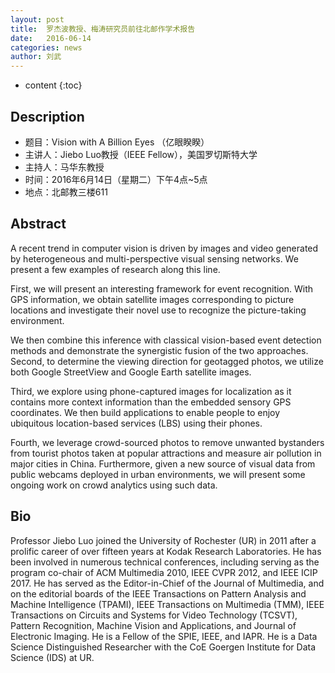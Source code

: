 ```yaml
---
layout: post
title:  罗杰波教授、梅涛研究员前往北邮作学术报告
date:   2016-06-14 
categories: news
author: 刘武
---
```

* content
{:toc}
## Description
* 题目：Vision with A Billion Eyes （亿眼睽睽）
* 主讲人：Jiebo Luo教授（IEEE Fellow），美国罗切斯特大学
* 主持人：马华东教授
* 时间：2016年6月14日（星期二）下午4点~5点
* 地点：北邮教三楼611

## Abstract
A recent trend in computer vision is driven by images and video generated by heterogeneous and multi-perspective visual sensing networks. We present a few examples of research along this line.  

First, we will present an interesting framework for event recognition. With GPS information, we obtain satellite images corresponding to picture locations and investigate their novel use to recognize the picture-taking environment. 

We then combine this inference with classical vision-based event detection methods and demonstrate the synergistic fusion of the two approaches. Second, to determine the viewing direction for geotagged photos, we utilize both Google StreetView and Google Earth satellite images. 

Third, we explore using phone-captured images for localization as it contains more context information than the embedded sensory GPS coordinates.  We then build applications to enable people to enjoy ubiquitous location-based services (LBS) using their phones. 

Fourth, we leverage crowd-sourced photos to remove unwanted bystanders from tourist photos taken at popular attractions and measure air pollution in major cities in China.  Furthermore, given a new source of visual data from public webcams deployed in urban environments, we will present some ongoing work on crowd analytics using such data.
 
## Bio
Professor Jiebo Luo joined the University of Rochester (UR) in 2011 after a prolific career of over fifteen years at Kodak Research Laboratories. He has been involved in numerous technical conferences, including serving as the program co-chair of ACM Multimedia 2010, IEEE CVPR 2012, and IEEE ICIP 2017. He has served as the Editor-in-Chief of the Journal of Multimedia, and on the editorial boards of the IEEE Transactions on Pattern Analysis and Machine Intelligence (TPAMI), IEEE Transactions on Multimedia (TMM), IEEE Transactions on Circuits and Systems for Video Technology (TCSVT), Pattern Recognition, Machine Vision and Applications, and Journal of Electronic Imaging. He is a Fellow of the SPIE, IEEE, and IAPR. He is a Data Science Distinguished Researcher with the CoE Goergen Institute for Data Science (IDS) at UR.